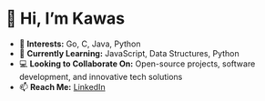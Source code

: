 # 👋 Hi, I’m Kawas 

- 👀 **Interests:** Go, C, Java, Python
- 🌱 **Currently Learning:** JavaScript, Data Structures, Python
- 💻 **Looking to Collaborate On:** Open-source projects, software development, and innovative tech solutions
- 📫 **Reach Me:**  [LinkedIn](https://www.linkedin.com/in/kawas-nandan/) 



<!---
kawas8516/kawas8516 is a ✨ special ✨ repository because its `README.md` (this file) appears on your GitHub profile.
You can click the Preview link to take a look at your changes.
--->
